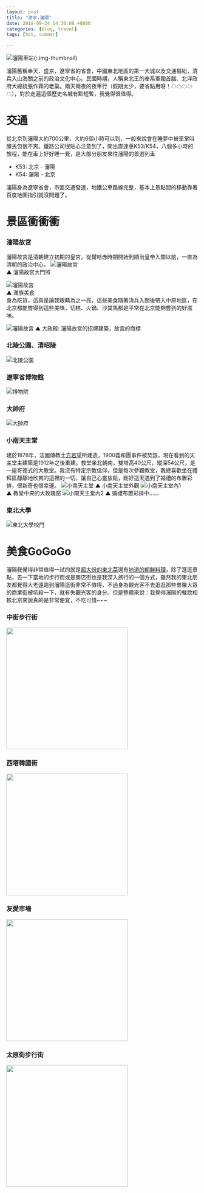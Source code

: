 ```yaml
---
layout: post
title: "遼寧.瀋陽"
date: 2018-09-24 14:30:08 +0800
categories: [blog, travel]
tags: [hot, summer]

---
```

![瀋陽車站](/assets/image/20180921/shengyang0003.JPG){:.img-thumbnail}

瀋陽舊稱奉天、盛京，遼寧省的省會，中國東北地區的第一大城以及交通樞紐，清兵入山海關之前的政治文化中心。民國時期，人稱東北王的奉系軍閥首腦、北洋政府大總統張作霖的老巢。兩天兩夜的夜車行（假期太少，要省點用呀！☁☁☁☁☁），對於走遍這個歷史名城有點短暫，我覺得很值得。

<!--more-->
  
# 交通
從北京到瀋陽大約700公里，大約6個小時可以到，一般來說會在睡夢中被車掌叫醒丟包很不爽。鐵路公司很貼心注意到了，開出直達車K53/K54，八個多小時的旅程，能在車上好好睡一覺，是大部分朋友來往瀋陽的首選列車  
* K53: 北京 - 瀋陽  
* K54: 瀋陽 - 北京  

瀋陽身為遼寧省會，市區交通發達，地鐵公車路線完整，基本上景點間的移動靠著百度地圖指引就沒問題了。  

# 景區衝衝衝
### 瀋陽故宮  
瀋陽故宮是清朝建立初期的皇宮，從爾哈赤時期開始到順治皇帝入關以前，一直為清朝的政治中心， 
![瀋陽故宮](/assets/image/20180921/shengyang0008.JPG)   
▲ 瀋陽故宮大門照

![瀋陽故宮](/assets/image/20180921/shengyang0035.JPG)  
▲ 滿族美食  
身為吃貨，這真是讓我眼睛為之一亮，這些美食隨著清兵入關後帶入中原地區，在北京都能嘗得到這些美味，切糕、火鍋、沙其馬都是平常在北京能夠嘗到的好滋味。

![瀋陽故宮](/assets/image/20180921/shengyang0039.JPG)
▲ 大政殿: 瀋陽故宮的招牌建築，故宮的商標       
### 北陵公園、清昭陵
![北陵公園](/assets/image/20180921/shengyang0050.JPG) 

### 遼寧省博物館  
![博物院](/assets/image/20180921/shengyang0171.JPG) 

### 大帥府
![大帥府](/assets/image/20180921/shengyang0152.JPG) 

### 小南天主堂
建於1878年，法國傳教士[方若望](#)所建造，1900義和團事件被焚毀，現在看到的天主堂主建築是1912年之後重建。教堂坐北朝南，雙塔高40公尺，縱深54公尺，是一座哥德式的大教堂。我沒有特定宗教信仰，但是每次參觀教堂，我總喜歡坐在禮拜區靜靜地欣賞的這裡的一切，讓自己心靈放鬆，剛好這天遇到了婚禮的布置彩排，很新奇也很幸運。
![小南天主堂](/assets/image/20180921/shengyang0154.JPG) 
▲ 小南天主堂外觀
![小南天主堂內1](/assets/image/20180921/shengyang0161.JPG)  
▲ 教堂中央的大玫瑰窗
![小南天主堂內2](/assets/image/20180921/shengyang0162.JPG)
▲ 婚禮布置彩排中......

### 東北大學
![東北大學校門](/assets/image/20180921/shengyang0194.JPG) 

# 美食GoGoGo
瀋陽我覺得非常值得一試的就是[超大份的東北菜](#)還有[地道的朝鮮料理](#)，除了逛逛景點，去一下當地的步行街或是商店街也是我深入旅行的一個方式，雖然我的東北朋友都覺得大老遠跑到瀋陽逛街非常不值得，不過身為觀光客不去逛逛那些普羅大眾的商業街被坑殺一下，就有失觀光客的身分。但是整體來說：我覺得瀋陽的餐飲相較北京來說真的是非常便宜，不吃可惜~~~
  
### 中街步行街  
<img src="/assets/image/20180921/shengyang0004.JPG" height="320px" >

### 西塔韓國街  
<img src="/assets/image/20180921/shengyang0068.JPG" height="320px" >

### 友愛市場  
<img src="/assets/image/20180921/shengyang0165.JPG" height="320px" >
 
### 太原街步行街  
<img src="/assets/image/20180921/shengyang0199.JPG" height="320px" >
